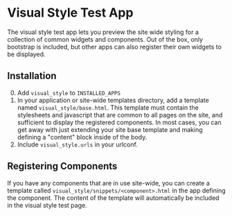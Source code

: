 Visual Style Test App
=====================

The visual style test app lets you preview the site wide styling
for a collection of common widgets and components. Out of the box,
only bootstrap is included, but other apps can also register their
own widgets to be displayed.


Installation
------------

0. Add `visual_style` to `INSTALLED_APPS`
0. In your application or site-wide templates directory, add a template
   named `visual_style/base.html`. This template must contain the stylesheets
   and javascript that are common to all pages on the site, and sufficient to
   display the registered components. In most cases, you can get away with just
   extending your site base template and making defining a "content" block
   inside of the body.
0. Include `visual_style.urls` in your urlconf.


Registering Components
----------------------

If you have any components that are in use site-wide, you can create a template
called `visual_style/snippets/<component>.html` in the app defining
the component. The content of the template will automatically be included in the
visual style test page.
